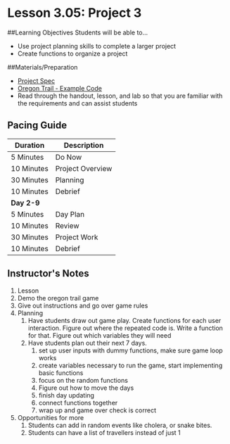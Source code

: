 # Lesson 3.05: Project 3

##Learning Objectives
Students will be able to... 
* Use project planning skills to complete a larger project
* Create functions to organize a project

##Materials/Preparation
* [Project Spec]
* [Oregon Trail - Example Code] 
* Read through the handout, lesson, and lab so that you are familiar with the requirements and can assist students

## Pacing Guide
| **Duration**   | **Description** |
| ---------- | ----------- |
| 5 Minutes  | Do Now      |
| 10 Minutes | Project Overview      |
| 30 Minutes | Planning    |
| 10 Minutes | Debrief  |
|**Day 2-9** |             |
| 5 Minutes  | Day Plan    | 
| 10 Minutes | Review      |
| 30 Minutes | Project Work|
| 10 Minutes | Debrief    |

## Instructor's Notes
1. Lesson
  1. Demo the oregon trail game
  2. Give out instructions and go over game rules
2. Planning
    1. Have students draw out game play. Create functions for each user interaction. Figure out where the repeated code is. Write a function for that. Figure out which variables they will need
    2. Have students plan out their next 7 days. 
    	1. set up user inputs with dummy functions, make sure game loop works
    	2. create variables necessary to run the game, start implementing basic functions
    	3. focus on the random functions
    	4. Figure out how to move the days
    	5. finish day updating 
    	6. connect functions together
    	7. wrap up and game over check is correct
3. Opportunities for more
    1. Students can add in random events like cholera, or snake bites. 
    2. Students can have a list of travellers instead of just 1
    
[Project Spec]:project3.md 
[Oregon Trail - Example Code]:oregon_trail.py
  
